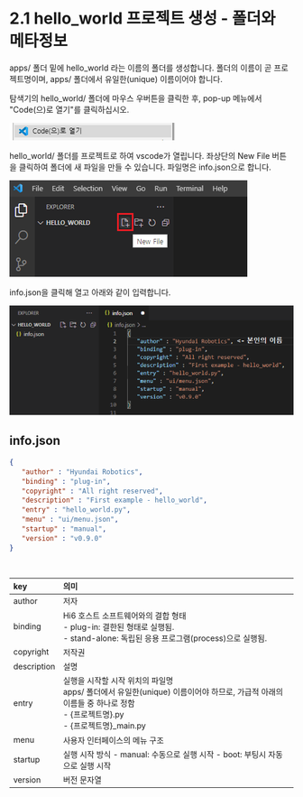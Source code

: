 # 2.1 hello_world 프로젝트 생성 - 폴더와 메타정보

apps/ 폴더 밑에 hello_world 라는 이름의 폴더를 생성합니다. 폴더의 이름이 곧 프로젝트명이며, apps/ 폴더에서 유일한(unique) 이름이어야 합니다.

탐색기의 hello_world/ 폴더에 마우스 우버튼을 클릭한 후, pop-up 메뉴에서 "Code(으)로 열기"를 클릭하십시오.

![](../_assets/image_13.png)

hello_world/ 폴더를 프로젝트로 하여 vscode가 열립니다. 좌상단의 New File 버튼을 클릭하여 폴더에 새 파일을 만들 수 있습니다. 파일명은 info.json으로 합니다.

![](../_assets/image_14.png)

info.json을 클릭해 열고 아래와 같이 입력합니다.

![](../_assets/image_15.png)

## info.json

``` json
{
   "author" : "Hyundai Robotics",
   "binding" : "plug-in",
   "copyright" : "All right reserved",
   "description" : "First example - hello_world",
   "entry" : "hello_world.py",
   "menu" : "ui/menu.json",
   "startup" : "manual",
   "version" : "v0.9.0"
}
```

</br>
<table>
  <thead>
    <tr>
      <th style="text-align:left">key</th>
      <th style="text-align:left">의미</th>
    </tr>
  </thead>
  <tbody>
    <tr>
      <td>author</td>
      <td>
       저자
      </td>
    </tr>
   <tr>
      <td>binding</td>
      <td>
       Hi6 호스트 소프트웨어와의 결합 형태</br>
       - plug-in: 결한된 형태로 실행됨.</br>
       - stand-alone: 독립된 응용 프로그램(process)으로 실행됨. 
      </td>
    </tr>
    <tr>
      <td>copyright</td>
      <td>
       저작권
      </td>
    </tr>
    <tr>
      <td>description</td>
      <td>
       설명	
      </td>
    </tr>
    <tr>
      <td>entry</td>
      <td>
       실행을 시작할 시작 위치의 파일명</br>
       apps/ 폴더에서 유일한(unique) 이름이어야 하므로, 가급적 아래의 이름들 중 하나로 정함</br>
       - {프로젝트명}.py</br>
       - {프로젝트명}_main.py
      </td>
    </tr>
    <tr>
      <td>menu</td>
      <td>
       사용자 인터페이스의 메뉴 구조	
      </td>
    </tr>
     <tr>
      <td>startup</td>
      <td>
       실행 시작 방식
       - manual: 수동으로 실행 시작
       - boot: 부팅시 자동으로 실행 시작	
      </td>
    </tr>
     <tr>
      <td>version</td>
      <td>
       버전 문자열	
      </td>
    </tr>
  </tbody>
</table>